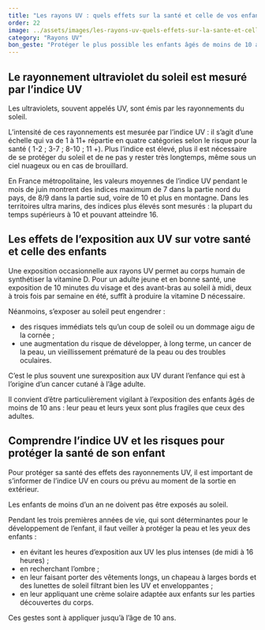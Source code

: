 ```yaml
---
title: "­Les rayons UV : quels effets sur la santé et celle de vos enfants ?"
order: 22
image: ../assets/images/les-rayons-uv-quels-effets-sur-la-sante-et-celle-de-vos-enfants.jpg
category: "Rayons UV"
bon_geste: "Protéger le plus possible les enfants âgés de moins de 10 ans, en particulier de 1 à 3 ans d’une exposition aux rayons UV."
---
```


## ­­Le rayonnement ultraviolet du soleil est mesuré par l’indice UV

Les ultraviolets, souvent appelés UV, sont émis par les rayonnements du soleil.
 
L’intensité de ces rayonnements est mesurée par l’indice UV : il s’agit d’une échelle qui va de 1 à 11+ répartie en quatre catégories selon le risque pour la santé ( 1-2 ; 3-7 ; 8-10 ; 11 +). Plus l’indice est élevé, plus il est nécessaire de se protéger du soleil et de ne pas y rester très longtemps, même sous un ciel nuageux ou en cas de brouillard.

En France métropolitaine, les valeurs moyennes de l’indice UV pendant le mois de juin montrent des indices maximum de 7 dans la partie nord du pays, de 8/9 dans la partie sud, voire de 10 et plus en montagne. Dans les territoires ultra marins, des indices plus élevés sont mesurés : la plupart du temps supérieurs à 10 et pouvant atteindre 16.

## ­­Les effets de l’exposition aux UV sur votre santé et celle des enfants

Une exposition occasionnelle aux rayons UV permet au corps humain de synthétiser la vitamine D. Pour un adulte jeune et en bonne santé, une exposition de 10 minutes du visage et des avant-bras au soleil à midi, deux à trois fois par semaine en été, suffît à produire la vitamine D nécessaire.

Néanmoins, s’exposer au soleil peut engendrer :
- des risques immédiats tels qu’un coup de soleil ou un dommage aigu de la cornée ;
- une augmentation du risque de développer, à long terme, un cancer de la peau, un vieillissement prématuré de la peau ou des troubles oculaires. 
 
C’est le plus souvent une surexposition aux UV durant l’enfance qui est à l’origine d’un cancer cutané à l’âge adulte.

Il convient d’être particulièrement vigilant à l’exposition des enfants âgés de moins de 10 ans : leur peau et leurs yeux sont plus fragiles que ceux des adultes.

## ­Comprendre l’indice UV et les risques pour protéger la santé de son enfant

Pour protéger sa santé des effets des rayonnements UV, il est important de s’informer de l’indice UV en cours ou prévu au moment de la sortie en extérieur.

Les enfants de moins d’un an ne doivent pas être exposés au soleil.

Pendant les trois premières années de vie, qui sont déterminantes pour le développement de l’enfant, il faut veiller à protéger la peau et les yeux des enfants :
- en évitant les heures d’exposition aux UV les plus intenses (de midi à 16 heures) ;
- en recherchant l’ombre ;
- en leur faisant porter des vêtements longs, un chapeau à larges bords et des lunettes de soleil filtrant bien les UV et enveloppantes ;
- en leur appliquant une crème solaire adaptée aux enfants sur les parties découvertes du corps.

Ces gestes sont à appliquer jusqu’à l’âge de 10 ans.
